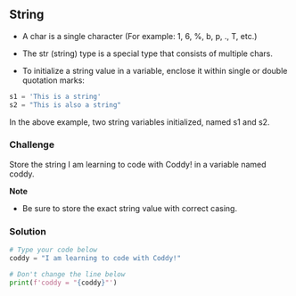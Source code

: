 ## String
- A char is a single character (For example: 1, 6, %, b, p, ., T, etc.)

- The str (string) type is a special type that consists of multiple chars.

- To initialize a string value in a variable, enclose it within single or double quotation marks:
```py
s1 = 'This is a string'
s2 = "This is also a string"
```
In the above example, two string variables initialized, named s1 and s2. 


### Challenge

Store the string I am learning to code with Coddy! in a variable named coddy.

 **Note**
 - Be sure to store the exact string value with correct casing.

### Solution

```py
# Type your code below
coddy = "I am learning to code with Coddy!"

# Don't change the line below
print(f'coddy = "{coddy}"')

```
